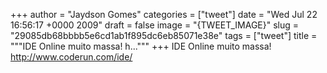 
+++
author = "Jaydson Gomes"
categories = ["tweet"]
date = "Wed Jul 22 16:56:17 +0000 2009"
draft = false
image = "{TWEET_IMAGE}"
slug = "29085db68bbbb5e6cd1ab1f895dc6eb85071e38e"
tags = ["tweet"]
title = """IDE Online muito massa! h..."""
+++
IDE Online muito massa! http://www.coderun.com/ide/
